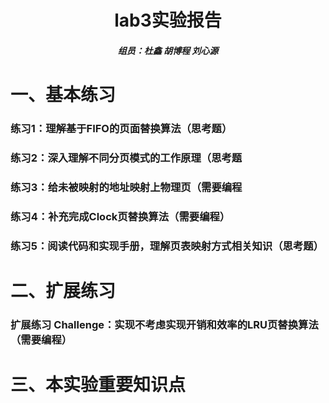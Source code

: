 <h1><center>lab3实验报告</center></h1>
<h5><center>组员：杜鑫 胡博程 刘心源</center></h5>

# 一、基本练习

###  练习1：理解基于FIFO的页面替换算法（思考题）



### 练习2：深入理解不同分页模式的工作原理（思考题



### 练习3：给未被映射的地址映射上物理页（需要编程



### 练习4：补充完成Clock页替换算法（需要编程）



### 练习5：阅读代码和实现手册，理解页表映射方式相关知识（思考题）



# 二、扩展练习

### 扩展练习 Challenge：实现不考虑实现开销和效率的LRU页替换算法（需要编程）





# 三、本实验重要知识点

